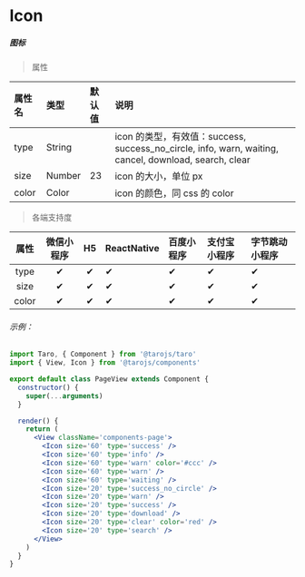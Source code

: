 # Icon

##### 图标

> 属性

| 属性名 | 类型   | 默认值 | 说明                                                         |
| :----- | :----- | :----- | :----------------------------------------------------------- |
| type   | String |        | icon 的类型，有效值：success, success_no_circle, info, warn, waiting, cancel, download, search, clear |
| size   | Number | 23     | icon 的大小，单位 px                                         |
| color  | Color  |        | icon 的颜色，同 css 的 color                                 |

> 各端支持度

| 属性  | 微信小程序 |  H5  | ReactNative | 百度小程序 | 支付宝小程序 | 字节跳动小程序 |
| :---: | :--------: | :--: | :---------- | :--------- | :----------- | :------------- |
| type  |     ✔      |  ✔   | ✔           | ✔          | ✔            | ✔              |
| size  |     ✔      |  ✔   | ✔           | ✔          | ✔            | ✔              |
| color |     ✔      |  ✔   | ✔           | ✔          | ✔            | ✔              |

###### 示例：

```jsx
import Taro, { Component } from '@tarojs/taro'
import { View, Icon } from '@tarojs/components'

export default class PageView extends Component {
  constructor() {
    super(...arguments)
  }

  render() {
    return (
      <View className='components-page'>
        <Icon size='60' type='success' />
        <Icon size='60' type='info' />
        <Icon size='60' type='warn' color='#ccc' />
        <Icon size='60' type='warn' />
        <Icon size='60' type='waiting' />
        <Icon size='20' type='success_no_circle' />
        <Icon size='20' type='warn' />
        <Icon size='20' type='success' />
        <Icon size='20' type='download' />
        <Icon size='20' type='clear' color='red' />
        <Icon size='20' type='search' />
      </View>
    )
  }
}
```